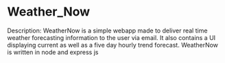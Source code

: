 # Weather_Now
Description:
WeatherNow is a simple webapp made to deliver real time weather forecasting information to the user via email.
It also contains a UI displaying current as well as a five day hourly trend forecast. 
WeatherNow is written in node and express js
